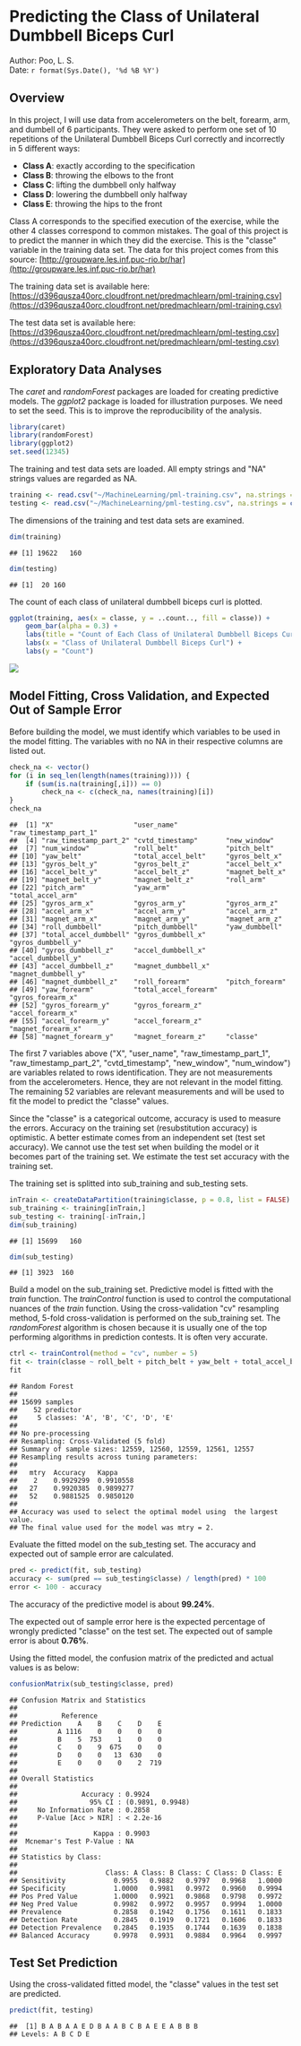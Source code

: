 # Predicting the Class of Unilateral Dumbbell Biceps Curl
Author: Poo, L. S.  
Date: `r format(Sys.Date(), '%d %B %Y')`  

## Overview

In this project, I will use data from accelerometers on the belt, forearm, arm, and dumbell of 6 participants. They were asked to perform one set of 10 repetitions of the Unilateral Dumbbell Biceps Curl correctly and incorrectly in 5 different ways:

- **Class A**: exactly according to the specification
- **Class B**: throwing the elbows to the front
- **Class C**: lifting the dumbbell only halfway
- **Class D**: lowering the dumbbell only halfway
- **Class E**: throwing the hips to the front

Class A corresponds to the specified execution of the exercise, while the other 4 classes correspond to common mistakes. The goal of this project is to predict the manner in which they did the exercise. This is the "classe" variable in the training data set. The data for this project comes from this source: [http://groupware.les.inf.puc-rio.br/har](http://groupware.les.inf.puc-rio.br/har)

The training data set is available here:
[https://d396qusza40orc.cloudfront.net/predmachlearn/pml-training.csv](https://d396qusza40orc.cloudfront.net/predmachlearn/pml-training.csv)

The test data set is available here:
[https://d396qusza40orc.cloudfront.net/predmachlearn/pml-testing.csv](https://d396qusza40orc.cloudfront.net/predmachlearn/pml-testing.csv)

## Exploratory Data Analyses

The *caret* and *randomForest* packages are loaded for creating predictive models. The *ggplot2* package is loaded for illustration purposes. We need to set the seed. This is to improve the reproducibility of the analysis.


```r
library(caret)
library(randomForest)
library(ggplot2)
set.seed(12345)
```

The training and test data sets are loaded. All empty strings and "NA" strings values are regarded as NA.


```r
training <- read.csv("~/MachineLearning/pml-training.csv", na.strings = c("NA", ""))
testing <- read.csv("~/MachineLearning/pml-testing.csv", na.strings = c("NA", ""))
```

The dimensions of the training and test data sets are examined. 


```r
dim(training)
```

```
## [1] 19622   160
```

```r
dim(testing)
```

```
## [1]  20 160
```

The count of each class of unilateral dumbbell biceps curl is plotted.


```r
ggplot(training, aes(x = classe, y = ..count.., fill = classe)) +
    geom_bar(alpha = 0.3) +
    labs(title = "Count of Each Class of Unilateral Dumbbell Biceps Curl") +
    labs(x = "Class of Unilateral Dumbbell Biceps Curl") +
    labs(y = "Count")
```

![](dumbbell_files/figure-html/unnamed-chunk-4-1.png)<!-- -->

## Model Fitting, Cross Validation, and Expected Out of Sample Error

Before building the model, we must identify which variables to be used in the model fitting. The variables with no NA in their respective columns are listed out.


```r
check_na <- vector()
for (i in seq_len(length(names(training)))) {
    if (sum(is.na(training[,i])) == 0)
        check_na <- c(check_na, names(training)[i])
}
check_na
```

```
##  [1] "X"                    "user_name"            "raw_timestamp_part_1"
##  [4] "raw_timestamp_part_2" "cvtd_timestamp"       "new_window"          
##  [7] "num_window"           "roll_belt"            "pitch_belt"          
## [10] "yaw_belt"             "total_accel_belt"     "gyros_belt_x"        
## [13] "gyros_belt_y"         "gyros_belt_z"         "accel_belt_x"        
## [16] "accel_belt_y"         "accel_belt_z"         "magnet_belt_x"       
## [19] "magnet_belt_y"        "magnet_belt_z"        "roll_arm"            
## [22] "pitch_arm"            "yaw_arm"              "total_accel_arm"     
## [25] "gyros_arm_x"          "gyros_arm_y"          "gyros_arm_z"         
## [28] "accel_arm_x"          "accel_arm_y"          "accel_arm_z"         
## [31] "magnet_arm_x"         "magnet_arm_y"         "magnet_arm_z"        
## [34] "roll_dumbbell"        "pitch_dumbbell"       "yaw_dumbbell"        
## [37] "total_accel_dumbbell" "gyros_dumbbell_x"     "gyros_dumbbell_y"    
## [40] "gyros_dumbbell_z"     "accel_dumbbell_x"     "accel_dumbbell_y"    
## [43] "accel_dumbbell_z"     "magnet_dumbbell_x"    "magnet_dumbbell_y"   
## [46] "magnet_dumbbell_z"    "roll_forearm"         "pitch_forearm"       
## [49] "yaw_forearm"          "total_accel_forearm"  "gyros_forearm_x"     
## [52] "gyros_forearm_y"      "gyros_forearm_z"      "accel_forearm_x"     
## [55] "accel_forearm_y"      "accel_forearm_z"      "magnet_forearm_x"    
## [58] "magnet_forearm_y"     "magnet_forearm_z"     "classe"
```

The first 7 variables above ("X", "user\_name", "raw\_timestamp\_part\_1", "raw\_timestamp\_part\_2", "cvtd\_timestamp", "new\_window", "num\_window") are variables related to rows identification. They are not measurements from the accelerometers. Hence, they are not relevant in the model fitting. The remaining 52 variables are relevant measurements and will be used to fit the model to predict the "classe" values.

Since the "classe" is a categorical outcome, accuracy is used to measure the errors. Accuracy on the training set (resubstitution accuracy) is optimistic. A better estimate comes from an independent set (test set accuracy). We cannot use the test set when building the model or it becomes part of the training set. We estimate the test set accuracy with the training set.

The training set is splitted into sub\_training and sub\_testing sets.


```r
inTrain <- createDataPartition(training$classe, p = 0.8, list = FALSE)
sub_training <- training[inTrain,]
sub_testing <- training[-inTrain,]
dim(sub_training)
```

```
## [1] 15699   160
```

```r
dim(sub_testing)
```

```
## [1] 3923  160
```

Build a model on the sub\_training set. Predictive model is fitted with the *train* function. The *trainControl* function is used to control the computational nuances of the *train* function. Using the cross-validation "cv" resampling method, 5-fold cross-validation is performed on the sub\_training set. The *randomForest* algorithm is chosen because it is usually one of the top performing algorithms in prediction contests. It is often very accurate.


```r
ctrl <- trainControl(method = "cv", number = 5)
fit <- train(classe ~ roll_belt + pitch_belt + yaw_belt + total_accel_belt + gyros_belt_x + gyros_belt_y + gyros_belt_z + accel_belt_x + accel_belt_y + accel_belt_z + magnet_belt_x + magnet_belt_y + magnet_belt_z + roll_arm + pitch_arm + yaw_arm + total_accel_arm + gyros_arm_x + gyros_arm_y + gyros_arm_z + accel_arm_x + accel_arm_y + accel_arm_z + magnet_arm_x + magnet_arm_y + magnet_arm_z + roll_dumbbell + pitch_dumbbell + yaw_dumbbell + total_accel_dumbbell + gyros_dumbbell_x + gyros_dumbbell_y + gyros_dumbbell_z + accel_dumbbell_x + accel_dumbbell_y + accel_dumbbell_z + magnet_dumbbell_x + magnet_dumbbell_y + magnet_dumbbell_z + roll_forearm + pitch_forearm + yaw_forearm + total_accel_forearm + gyros_forearm_x + gyros_forearm_y + gyros_forearm_z + accel_forearm_x + accel_forearm_y + accel_forearm_z + magnet_forearm_x + magnet_forearm_y + magnet_forearm_z, data = sub_training, method = "rf", trControl = ctrl)
fit
```

```
## Random Forest 
## 
## 15699 samples
##    52 predictor
##     5 classes: 'A', 'B', 'C', 'D', 'E' 
## 
## No pre-processing
## Resampling: Cross-Validated (5 fold) 
## Summary of sample sizes: 12559, 12560, 12559, 12561, 12557 
## Resampling results across tuning parameters:
## 
##   mtry  Accuracy   Kappa    
##    2    0.9929299  0.9910558
##   27    0.9920385  0.9899277
##   52    0.9881525  0.9850120
## 
## Accuracy was used to select the optimal model using  the largest value.
## The final value used for the model was mtry = 2.
```

Evaluate the fitted model on the sub\_testing set. The accuracy and expected out of sample error are calculated.


```r
pred <- predict(fit, sub_testing)
accuracy <- sum(pred == sub_testing$classe) / length(pred) * 100
error <- 100 - accuracy
```

The accuracy of the predictive model is about **99.24%**.

The expected out of sample error here is the expected percentage of wrongly predicted "classe" on the test set. The expected out of sample error is about **0.76%**.

Using the fitted model, the confusion matrix of the predicted and actual values is as below:


```r
confusionMatrix(sub_testing$classe, pred)
```

```
## Confusion Matrix and Statistics
## 
##           Reference
## Prediction    A    B    C    D    E
##          A 1116    0    0    0    0
##          B    5  753    1    0    0
##          C    0    9  675    0    0
##          D    0    0   13  630    0
##          E    0    0    0    2  719
## 
## Overall Statistics
##                                           
##                Accuracy : 0.9924          
##                  95% CI : (0.9891, 0.9948)
##     No Information Rate : 0.2858          
##     P-Value [Acc > NIR] : < 2.2e-16       
##                                           
##                   Kappa : 0.9903          
##  Mcnemar's Test P-Value : NA              
## 
## Statistics by Class:
## 
##                      Class: A Class: B Class: C Class: D Class: E
## Sensitivity            0.9955   0.9882   0.9797   0.9968   1.0000
## Specificity            1.0000   0.9981   0.9972   0.9960   0.9994
## Pos Pred Value         1.0000   0.9921   0.9868   0.9798   0.9972
## Neg Pred Value         0.9982   0.9972   0.9957   0.9994   1.0000
## Prevalence             0.2858   0.1942   0.1756   0.1611   0.1833
## Detection Rate         0.2845   0.1919   0.1721   0.1606   0.1833
## Detection Prevalence   0.2845   0.1935   0.1744   0.1639   0.1838
## Balanced Accuracy      0.9978   0.9931   0.9884   0.9964   0.9997
```

## Test Set Prediction

Using the cross-validated fitted model, the "classe" values in the test set are predicted.


```r
predict(fit, testing)
```

```
##  [1] B A B A A E D B A A B C B A E E A B B B
## Levels: A B C D E
```
